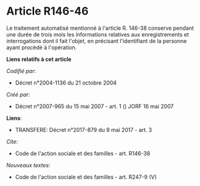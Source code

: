 # Article R146-46

Le traitement automatisé mentionné à l'article R. 146-38 conserve pendant une durée de trois mois les informations relatives
aux enregistrements et interrogations dont il fait l'objet, en précisant l'identifiant de la personne ayant procédé à
l'opération.

**Liens relatifs à cet article**

_Codifié par_:

  - Décret n°2004-1136 du 21 octobre 2004

_Créé par_:

  - Décret n°2007-965 du 15 mai 2007 - art. 1 () JORF 16 mai 2007

**Liens**:

  - TRANSFERE: Décret n°2017-879 du 9 mai 2017 - art. 3

_Cite_:

  - Code de l'action sociale et des familles - art. R146-38

_Nouveaux textes_:

  - Code de l'action sociale et des familles - art. R247-9 (V)
